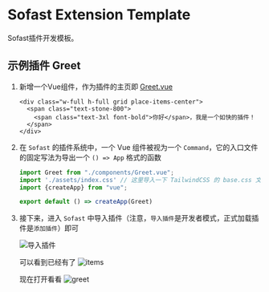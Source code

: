 # Sofast Extension Template

Sofast插件开发模板。

## 示例插件 Greet

1. 新增一个Vue组件，作为插件的主页即 [Greet.vue](./src/components/Greet.vue)
    ```vue
    <div class="w-full h-full grid place-items-center">
      <span class="text-stone-800">
        <span class="text-3xl font-bold">你好</span>，我是一个如快的插件！
      </span>
    </div> 
   ```
2. 在 `Sofast` 的插件系统中，一个 Vue 组件被视为一个 `Command`，它的入口文件的固定写法为导出一个 `() => App` 格式的函数
    ```typescript
    import Greet from "./components/Greet.vue";
    import './assets/index.css' // 这里导入一下 TailwindCSS 的 base.css 文件，不使用 TailwindCSS 请忽略，当然，这里建议使用 TailwindCSS 或者 Unocss 来提高开发效率
    import {createApp} from "vue";
    
    export default () => createApp(Greet)
    ```

3. 接下来，进入 `Sofast` 中导入插件（注意，`导入插件`是开发者模式，正式加载插件是`添加插件`）即可

   ![导入插件](./public/import-plugin.png)

   可以看到已经有了
   ![items](./public/plugin-items.png)

   现在打开看看
   ![greet](./public/greet.png)
   
